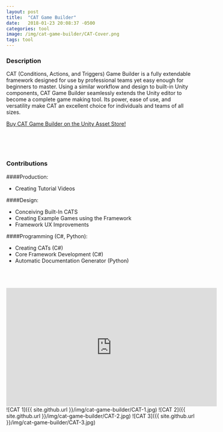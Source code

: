 ```yaml
---
layout: post
title:  "CAT Game Builder"
date:   2018-01-23 20:08:37 -0500
categories: tool
image: /img/cat-game-builder/CAT-Cover.png
tags: tool
---
```

### Description
CAT (Conditions, Actions, and Triggers) Game Builder is a fully extendable framework designed for use by professional teams yet easy enough for beginners to master. Using a similar workflow and design to built-in Unity components, CAT Game Builder seamlessly extends the Unity editor to become a complete game making tool. Its power, ease of use, and versatility make CAT an excellent choice for individuals and teams of all sizes.

[Buy CAT Game Builder on the Unity Asset Store!](https://assetstore.unity.com/packages/tools/visual-scripting/cat-game-builder-104577)

<div style = "height:50px"></div>

### Contributions

####Production:
* Creating Tutorial Videos

####Design:
* Conceiving Built-In CATS
* Creating Example Games using the Framework
* Framework UX Improvements

####Programming (C#, Python):
* Creating CATs (C#)
* Core Framework Development (C#)
* Automatic Documentation Generator (Python)

<div style = "height:50px"></div>

<iframe width="560" height="315" src="https://www.youtube.com/embed/sMFnCcmiRDQ" frameborder="0" allow="accelerometer; autoplay; encrypted-media; gyroscope; picture-in-picture" allowfullscreen></iframe>
![CAT 1]({{ site.github.url }}/img/cat-game-builder/CAT-1.jpg)
![CAT 2]({{ site.github.url }}/img/cat-game-builder/CAT-2.jpg)
![CAT 3]({{ site.github.url }}/img/cat-game-builder/CAT-3.jpg)
